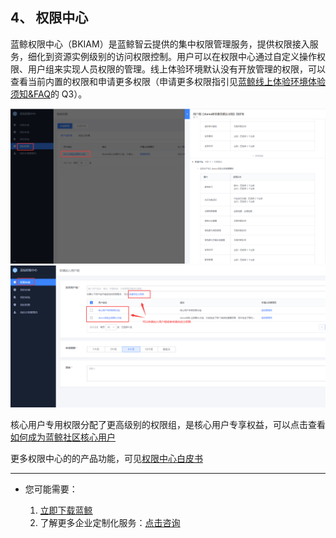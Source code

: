 ## 4、 权限中心

蓝鲸权限中心（BKIAM）是蓝鲸智云提供的集中权限管理服务，提供权限接入服务，细化到资源实例级别的访问权限控制。用户可以在权限中心通过自定义操作权限、用户组来实现人员权限的管理。线上体验环境默认没有开放管理的权限，可以查看当前内置的权限和申请更多权限（申请更多权限指引见[蓝鲸线上体验环境体验须知&FAQ](./FAQ.md#faq-q3)的 Q3）。

![](./assets/2022-02-18-17-48-35.png)
![](./assets/2022-02-18-17-49-06.png)

核心用户专用权限分配了更高级别的权限组，是核心用户专享权益，可以点击查看[如何成为蓝鲸社区核心用户](https://bk.tencent.com/s-mart/community/question/5570)

更多权限中心的的产品功能，可见[权限中心白皮书](https://bk.tencent.com/docs/document/6.0/131/7337)

---

- 您可能需要：

    1. [立即下载蓝鲸](https://bk.tencent.com/download/)
    2. 了解更多企业定制化服务：[点击咨询](https://bk.tencent.com/applyinfo/ee/)